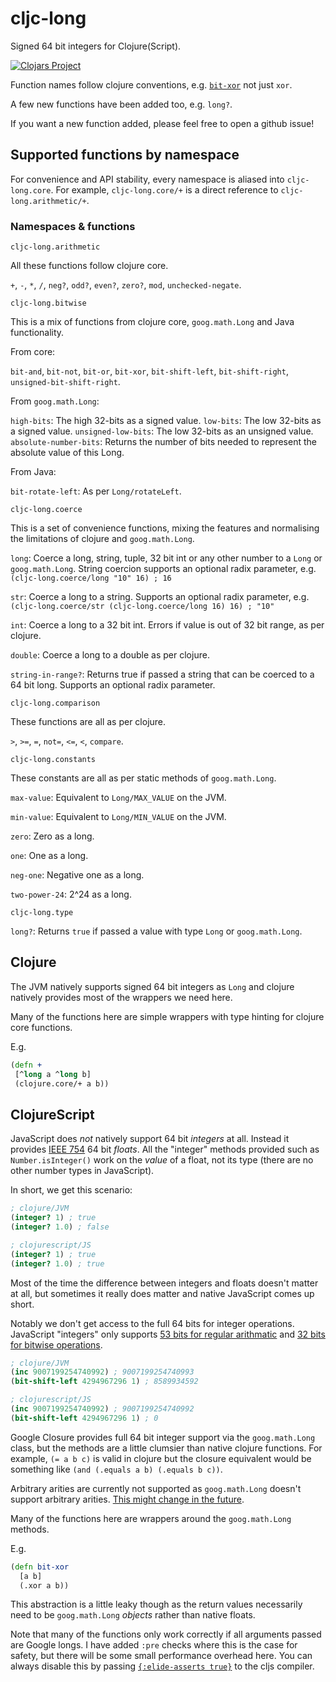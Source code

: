 # cljc-long

Signed 64 bit integers for Clojure(Script).

[![Clojars Project](https://img.shields.io/clojars/v/thedavidmeister/cljc-long.svg)](https://clojars.org/thedavidmeister/cljc-long)

Function names follow clojure conventions, e.g. [`bit-xor`](https://clojuredocs.org/clojure.core/bit-xor) not just `xor`.

A few new functions have been added too, e.g. `long?`.

If you want a new function added, please feel free to open a github issue!

## Supported functions by namespace

For convenience and API stability, every namespace is aliased into `cljc-long.core`. For example, `cljc-long.core/+` is a direct reference to `cljc-long.arithmetic/+`.

### Namespaces & functions

`cljc-long.arithmetic`

All these functions follow clojure core.

`+`, `-`, `*`, `/`, `neg?`, `odd?`, `even?`, `zero?`, `mod`, `unchecked-negate`.

`cljc-long.bitwise`

This is a mix of functions from clojure core, `goog.math.Long` and Java functionality.

From core:

`bit-and`, `bit-not`, `bit-or`, `bit-xor`, `bit-shift-left`, `bit-shift-right`, `unsigned-bit-shift-right`.

From `goog.math.Long`:

`high-bits`: The high 32-bits as a signed value.
`low-bits`: The low 32-bits as a signed value.
`unsigned-low-bits`: The low 32-bits as an unsigned value.
`absolute-number-bits`: Returns the number of bits needed to represent the absolute value of this Long.

From Java:

`bit-rotate-left`: As per `Long/rotateLeft`.

`cljc-long.coerce`

This is a set of convenience functions, mixing the features and normalising the limitations of clojure and `goog.math.Long`.

`long`: Coerce a long, string, tuple, 32 bit int or any other number to a `Long` or `goog.math.Long`. String coercion supports an optional radix parameter, e.g. `(cljc-long.coerce/long "10" 16) ; 16`

`str`: Coerce a long to a string. Supports an optional radix parameter, e.g. `(cljc-long.coerce/str (cljc-long.coerce/long 16) 16) ; "10"`

`int`: Coerce a long to a 32 bit int. Errors if value is out of 32 bit range, as per clojure.

`double`: Coerce a long to a double as per clojure.

`string-in-range?`: Returns true if passed a string that can be coerced to a 64 bit long. Supports an optional radix parameter.

`cljc-long.comparison`

These functions are all as per clojure.

`>`, `>=`, `=`, `not=`, `<=`, `<`, `compare`.

`cljc-long.constants`

These constants are all as per static methods of `goog.math.Long`.

`max-value`: Equivalent to `Long/MAX_VALUE` on the JVM.

`min-value`: Equivalent to `Long/MIN_VALUE` on the JVM.

`zero`: Zero as a long.

`one`: One as a long.

`neg-one`: Negative one as a long.

`two-power-24`: 2^24 as a long.

`cljc-long.type`

`long?`: Returns `true` if passed a value with type `Long` or `goog.math.Long`.

## Clojure

The JVM natively supports signed 64 bit integers as `Long` and clojure natively provides most of the wrappers we need here.

Many of the functions here are simple wrappers with type hinting for clojure core functions.

E.g.

```clojure
(defn +
 [^long a ^long b]
 (clojure.core/+ a b))
```

## ClojureScript

JavaScript does _not_ natively support 64 bit _integers_ at all. Instead it provides [IEEE 754](https://en.wikipedia.org/wiki/Double-precision_floating-point_format) 64 bit _floats_. All the "integer" methods provided such as `Number.isInteger()` work on the _value_ of a float, not its type (there are no other number types in JavaScript).

In short, we get this scenario:

```clojure
; clojure/JVM
(integer? 1) ; true
(integer? 1.0) ; false

; clojurescript/JS
(integer? 1) ; true
(integer? 1.0) ; true
```

Most of the time the difference between integers and floats doesn't matter at all, but sometimes it really does matter and native JavaScript comes up short.

Notably we don't get access to the full 64 bits for integer operations. JavaScript "integers" only supports [53 bits for regular arithmatic](https://developer.mozilla.org/en-US/docs/Web/JavaScript/Reference/Global_Objects/Number/MAX_SAFE_INTEGER) and [32 bits for bitwise operations](https://developer.mozilla.org/en-US/docs/Web/JavaScript/Reference/Operators/Bitwise_Operators).

```clojure
; clojure/JVM
(inc 9007199254740992) ; 9007199254740993
(bit-shift-left 4294967296 1) ; 8589934592

; clojurescript/JS
(inc 9007199254740992) ; 9007199254740992
(bit-shift-left 4294967296 1) ; 0
```

Google Closure provides full 64 bit integer support via the `goog.math.Long` class, but the methods are a little clumsier than native clojure functions. For example, `(= a b c)` is valid in clojure but the closure equivalent would be something like `(and (.equals a b) (.equals b c))`.

Arbitrary arities are currently not supported as `goog.math.Long` doesn't support arbitrary arities. [This might change in the future](https://github.com/thedavidmeister/cljc-long/issues/1).

Many of the functions here are wrappers around the `goog.math.Long` methods.

E.g.

```clojure
(defn bit-xor
  [a b]
  (.xor a b))
```

This abstraction is a little leaky though as the return values necessarily need to be `goog.math.Long` _objects_ rather than native floats.

Note that many of the functions only work correctly if all arguments passed are Google longs. I have added `:pre` checks where this is the case for safety, but there will be some small performance overhead here. You can always disable this by passing [`{:elide-asserts true}`](https://cljs.github.io/api/compiler-options/elide-asserts) to the cljs compiler.
